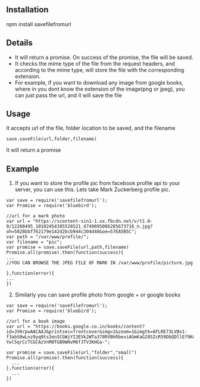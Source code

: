 ## Installation
npm install savefilefromurl

## Details
* It will return a promise. On success of the promise, the file will be saved.
* It checks the mime type of the file from the request headers, and according to the mime type, will store the file with the corresponding extension. 
* For example, if you want to download any image from google books, where in you dont know the extension of the image(png or jpeg), you can just pass the url, and it will save the file


## Usage

It accepts url of the file, folder location to be saved, and the filename
```
save.saveFile(url,folder,filename)
```
It will return a promise

## Example

1. If you want to store the profile pic from facebook profile api to your server, you can use this. Lets take Mark Zuckerberg profile pic. 
  
  ```
var save = require('savefilefromurl');
var Promise = require('bluebird');

//url for a mark photo
var url = "https://scontent-sin1-1.xx.fbcdn.net/v/t1.0-9/12208495_10102454385528521_4749095086285673716_n.jpg?oh=5828bbf762179e142d2bcb944c304d48&oe=57EA5B5C";
var path = "/var/www/profile/";
var filename = "pic";
var promise = save.saveFile(url,path,filename)
Promise.all(promise).then(function(success){
  ...
  //YOU CAN BROWSE THE JPEG FILE OF MARK IN /var/www/profile/picture.jpg
  
},function(error){
  ...
})
```  
2. Similarly you can save profile photo from google + or google books

```
var save = require('savefilefromurl');
var Promise = require('bluebird');

//url for a book image
var url = "https://books.google.co.in/books/content?id=JV6rpwAACAAJ&printsec=frontcover&img=1&zoom=1&imgtk=AFLRE73LVBx1-f3abS0wLnz9yq9ts3enSCGWjYI3EVk2WTa378RVBkRbeviAGmKaG28SZcR59DbQDllEf9Kd00OoE3IlvxNreqMgNK-Ywl5qrCcTCGCAzVnM0TGB9WHvM6fJTV3KHGa-";

var promise = save.saveFile(url,"folder","small")
Promise.all(promise).then(function(success){
  ...
},function(error){
  ...
})
```

